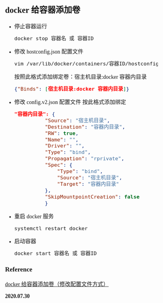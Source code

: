 <font size=4 face='楷体'>

## docker 给容器添加卷

- 停止容器运行

  ```bash
  docker stop 容器名 或 容器ID
  ```

- 修改 hostconfig.json 配置文件

  ```bash
  vim /var/lib/docker/containers/容器ID/hostconfig.json
  ```

  按照此格式添加绑定卷：宿主机目录:docker 容器内目录

  ```json
  {"Binds": [宿主机目录:docker 容器内目录]}
  ```

- 修改 config.v2.json 配置文件
  按此格式添加绑定

  ```json
  "容器内目录": {
            "Source": "宿主机目录",
            "Destination": "容器内目录",
            "RW": true,
            "Name": "",
            "Driver": "",
            "Type": "bind",
            "Propagation": "rprivate",
            "Spec": {
                "Type": "bind",
                "Source": "宿主机目录",
                "Target": "容器内目录"
            },
            "SkipMountpointCreation": false
            }
  ```

- 重启 docker 服务

  ```bash
  systemctl restart docker
  ```

- 启动容器

  ```bash
  docker start 容器名 或 容器ID
  ```

### Reference

[docker 给容器添加卷（修改配置文件方式）](https://www.malaoshi.top/show_1EF5oUw6wbhJ.html)

**2020.07.30**
